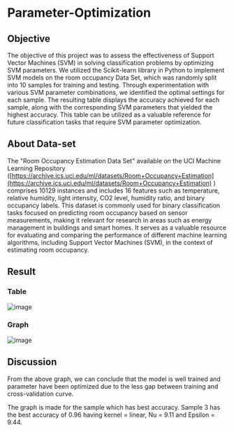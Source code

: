 # Parameter-Optimization
## Objective
The objective of this project was to assess the effectiveness of Support Vector Machines (SVM) in solving classification problems by optimizing SVM parameters. We utilized the Scikit-learn library in Python to implement SVM models on the room occupancy Data Set, which was randomly split into 10 samples for training and testing. Through experimentation with various SVM parameter combinations, we identified the optimal settings for each sample. The resulting table displays the accuracy achieved for each sample, along with the corresponding SVM parameters that yielded the highest accuracy. This table can be utilized as a valuable reference for future classification tasks that require SVM parameter optimization.

## About Data-set
The "Room Occupancy Estimation Data Set" available on the UCI Machine Learning Repository ([https://archive.ics.uci.edu/ml/datasets/Room+Occupancy+Estimation](https://archive.ics.uci.edu/ml/datasets/Room+Occupancy+Estimation)
) comprises 10129 instances and includes 16 features such as temperature, relative humidity, light intensity, CO2 level, humidity ratio, and binary occupancy labels. This dataset is commonly used for binary classification tasks focused on predicting room occupancy based on sensor measurements, making it relevant for research in areas such as energy management in buildings and smart homes. It serves as a valuable resource for evaluating and comparing the performance of different machine learning algorithms, including Support Vector Machines (SVM), in the context of estimating room occupancy.

## Result
### Table
![image](https://user-images.githubusercontent.com/78275410/233172460-02d47115-3b22-43ed-9744-eaded879254c.png)


### Graph

![image](https://user-images.githubusercontent.com/78275410/233170607-95eceec9-d0b2-453a-bd78-c21767426477.png)

## Discussion
From the above graph, we can conclude that the model is well trained and parameter have been optimized due to the less gap between training and cross-validation curve.

The graph is made for the sample which has best accuracy. Sample 3 has the best accuracy of 0.96 having kernel = linear, Nu = 9.11 and Epsilon = 9.44.

